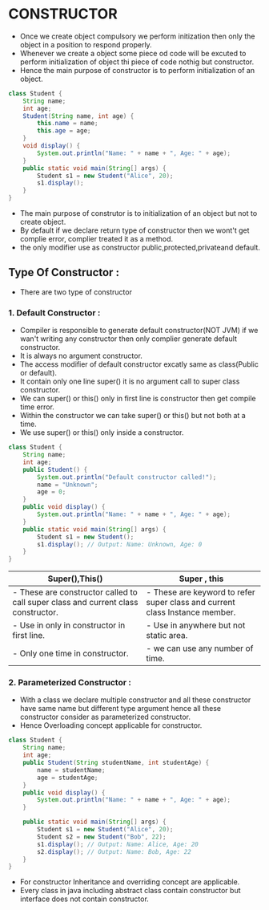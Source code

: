# CONSTRUCTOR 
- Once we create object compulsory we perform initization then only the object in a position to respond properly.
- Whenever we create a object some piece od code will be excuted to perform initialization of object thi piece of code nothig but constructor.
- Hence the main purpose of constructor is to perform initialization of an object.
```java
class Student {
    String name;
    int age;
    Student(String name, int age) {
        this.name = name;
        this.age = age;
    }
    void display() {
        System.out.println("Name: " + name + ", Age: " + age);
    }
    public static void main(String[] args) {
        Student s1 = new Student("Alice", 20);
        s1.display();
    }
}
```
- The main purpose of construtor is to initialization of an object but not to create object.
- By default if we declare return type of constructor then we wont't get complie error, complier treated it as a method.
- the only modifier use as constructor public,protected,privateand default.

## Type Of Constructor : 
- There are two type of constructor

### 1. Default Constructor :
- Compiler is responsible to generate default constructor(NOT JVM) if we wan't writing any constructor then only complier generate default constructor.
- It is always no argument constructor.
- The access modifier of default constructor excatly same as class(Public or default).
- It contain only one line super() it is no argument call to super class constructor.
- We can super() or this() only in first line is constructor then get compile time error.
- Within the constructor we can take super() or this() but not both at a time.
- We use super() or this() only inside a constructor.

```java
class Student {
    String name;
    int age;
    public Student() {
        System.out.println("Default constructor called!");
        name = "Unknown";
        age = 0;
    }
    public void display() {
        System.out.println("Name: " + name + ", Age: " + age);
    }
    public static void main(String[] args) {
        Student s1 = new Student();
        s1.display(); // Output: Name: Unknown, Age: 0
    }
}
```
  |                        Super(),This()                                            |                                Super , this                                |
  |----------------------------------------------------------------------------------|----------------------------------------------------------------------------|
  | - These are constructor called to call super class and current class constructor.| - These are keyword to refer super class and current class Instance member.|
  | - Use in only in constructor in first line.                                      | - Use in anywhere but not static area.                                     |
  | - Only one time in constructor.                                                  | - we can use any number of time.                                           |
 
  ### 2. Parameterized Constructor :
  - With a class we declare multiple constructor and all these constructor have same name but different type argument hence all these constructor consider as parameterized constructor.
  - Hence Overloading concept applicable for constructor.
```java
class Student {
    String name;
    int age;
    public Student(String studentName, int studentAge) {
        name = studentName;
        age = studentAge;
    }
    public void display() {
        System.out.println("Name: " + name + ", Age: " + age);
    }

    public static void main(String[] args) {
        Student s1 = new Student("Alice", 20);
        Student s2 = new Student("Bob", 22);
        s1.display(); // Output: Name: Alice, Age: 20
        s2.display(); // Output: Name: Bob, Age: 22
    }
}
```
- For constructor Inheritance and overriding concept are applicable.
- Every class in java including abstract class contain constructor but interface does not contain constructor.
